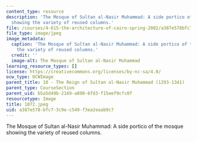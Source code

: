 ```yaml
---
content_type: resource
description: 'The Mosque of Sultan al-Nasir Muhammad: A side portico of the mosque
  showing the variety of reused columns.'
file: /courses/4-615-the-architecture-of-cairo-spring-2002/a387e578bfc73c9ec549f3ea2eaab9c7_1072.jpeg
file_type: image/jpeg
image_metadata:
  caption: 'The Mosque of Sultan al-Nasir Muhammad: A side portico of the mosque showing
    the variety of reused columns.'
  credit: ''
  image-alt: The Mosque of Sultan al-Nasir Muhammad
learning_resource_types: []
license: https://creativecommons.org/licenses/by-nc-sa/4.0/
ocw_type: OCWImage
parent_title: 10 - The Reign of Sultan al-Nasir Muhammad (1293-1341)
parent_type: CourseSection
parent_uid: b5a5d49b-2169-a890-6fd3-f15eef9cfc0f
resourcetype: Image
title: 1072.jpeg
uid: a387e578-bfc7-3c9e-c549-f3ea2eaab9c7
---
```

The Mosque of Sultan al-Nasir Muhammad: A side portico of the mosque showing the variety of reused columns.